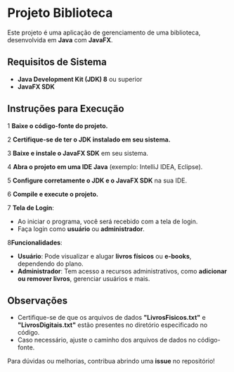 # Projeto Biblioteca

Este projeto é uma aplicação de gerenciamento de uma biblioteca, desenvolvida em **Java** com **JavaFX**.

## Requisitos de Sistema
- **Java Development Kit (JDK) 8** ou superior
- **JavaFX SDK**

## Instruções para Execução

1 **Baixe o código-fonte do projeto.**

2️ **Certifique-se de ter o JDK instalado em seu sistema.**

3️ **Baixe e instale o JavaFX SDK** em seu sistema.

4️ **Abra o projeto em uma IDE Java** (exemplo: IntelliJ IDEA, Eclipse).

5️ **Configure corretamente o JDK e o JavaFX SDK** na sua IDE.

6️ **Compile e execute o projeto.**

7️ **Tela de Login**:
   - Ao iniciar o programa, você será recebido com a tela de login.
   - Faça login como **usuário** ou **administrador**.

8️**Funcionalidades**:
   - **Usuário**: Pode visualizar e alugar **livros físicos** ou **e-books**, dependendo do plano.
   - **Administrador**: Tem acesso a recursos administrativos, como **adicionar ou remover livros**, gerenciar usuários e mais.

## Observações

- Certifique-se de que os arquivos de dados **"LivrosFisicos.txt"** e **"LivrosDigitais.txt"** estão presentes no diretório especificado no código.
- Caso necessário, ajuste o caminho dos arquivos de dados no código-fonte.

Para dúvidas ou melhorias, contribua abrindo uma **issue** no repositório!

